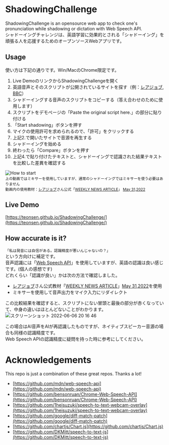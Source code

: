 # ShadowingChallenge
ShadowingChallenge is an opensource web app to check one's pronunciation while shadowing or dictation with Web Speech API.  
シャドーイングチャレンジは、英語学習に効果的とされる「シャドーイング」を頑張る人を応援するためのオープンソースWebアプリです。

## Usage
使い方は下記の通りです。Win/MacのChrome限定です。
1. Live DemoのリンクからShadowingChallengeを開く
2. 英語音声とそのスクリプトが公開されているサイトを探す（例：[レアジョブ](https://www.rarejob.com/), [BBC](https://www.bbc.co.uk/learningenglish/english/)）
3. シャドーイングする音声のスクリプトをコピーする（答え合わせのために使用します）
4. スクリプトをデモページの「Paste the original script here.」の部分に貼り付ける
5. 「Start shadowing」ボタンを押す
6. マイクの使用許可を求められるので、「許可」をクリックする
7. 上記2.で開いたサイトで音源を再生する
8. シャドーイングを始める
9. 終わったら「Compare」ボタンを押す
10. 上記4.で貼り付けたテキストと、シャドーイングで認識された結果テキストを比較した差異を確認する

![How to start](https://user-images.githubusercontent.com/48349549/172044263-e7b38b07-335c-486f-8413-74400eb109fa.gif)  
<sub>
上の動画ではミキサーを使用していますが、通常のシャドーイングではミキサーを使う必要はありません  
動画内の使用教材：[レアジョブ](https://www.rarejob.com/)さん公式「[WEEKLY NEWS ARTICLE](https://www.rarejob.com/lesson/material/wna/)」 [May 31,2022](https://www.rarejob.com/lesson/material/wna/2022/05/31/us-retailers-worried-that-summer-travel-may-lead-to-less-shopping/)　　
</sub>

## Live Demo
[https://teonsen.github.io/ShadowingChallenge/](https://teonsen.github.io/ShadowingChallenge/)

## How accurate is it?
`「私は発音には自信がある。認識精度が悪いんじゃないの？」`  
という方向けに補足です。  
音声認識には「[Web Speech API](https://developer.mozilla.org/ja/docs/Web/API/Web_Speech_API)」を使用していますが、英語の認識は良い感じです。(個人の感想です)  
どれくらい「認識が良い」かは次の方法で確認しました。  
- [レアジョブ](https://www.rarejob.com/)さん公式教材「[WEEKLY NEWS ARTICLE](https://www.rarejob.com/lesson/material/wna/)」[May 31,2022](https://www.rarejob.com/lesson/material/wna/2022/05/31/us-retailers-worried-that-summer-travel-may-lead-to-less-shopping/)を使用  
- ミキサーを使用して音声出力をマイク入力にリダイレクト  

この比較結果を確認すると、スクリプトにない冒頭と最後の部分が赤くなっていて、中身の違いはほとんどないことがわかります。  
![スクリーンショット 2022-06-06 20 16 46](https://user-images.githubusercontent.com/48349549/172150834-9509ad72-8f49-4620-907e-7d792ecfde76.png)

この場合はAI音声をAIが再認識したものですが、ネイティブスピーカー音源の場合も同様の認識精度です。  
Web Speech APIの認識精度に疑問を持った時に参考にしてください。  

# Acknowledgements
This repo is just a combination of these great repos. Thanks a lot!
- [https://github.com/mdn/web-speech-api](https://github.com/mdn/web-speech-api)
- [https://github.com/bensonruan/Chrome-Web-Speech-API](https://github.com/bensonruan/Chrome-Web-Speech-API)
- [https://github.com/1heisuzuki/speech-to-text-webcam-overlay](https://github.com/1heisuzuki/speech-to-text-webcam-overlay)
- [https://github.com/google/diff-match-patch](https://github.com/google/diff-match-patch)
- [https://github.com/chartjs/Chart.js](https://github.com/chartjs/Chart.js)
- [https://github.com/DKMitt/speech-to-text-js](https://github.com/DKMitt/speech-to-text-js)
